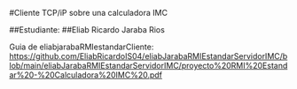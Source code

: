 #Cliente TCP/iP sobre una calculadora IMC

##Estudiante: ##Eliab Ricardo Jaraba Rios

Guia de eliabjarabaRMIestandarCliente: 
https://github.com/EliabRicardoIS04/eliabJarabaRMIEstandarServidorIMC/blob/main/eliabJarabaRMIEstandarServidorIMC/proyecto%20RMI%20Estandar%20-%20Calculadora%20IMC%20.pdf
